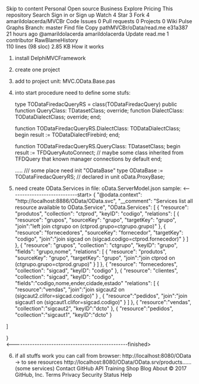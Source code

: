 
Skip to content
Personal Open source Business Explore Pricing
This repository
Search
Sign in or Sign up
 Watch 4  Star 3  Fork 4 amarildolacerda/MVCBr
 Code  Issues 0  Pull requests 0  Projects 0  Wiki  Pulse  Graphs
Branch: master Find file Copy pathMVCBr/oData/read.me
e31a387  21 hours ago
@amarildolacerda amarildolacerda Update read.me
1 contributor
RawBlameHistory    
110 lines (98 sloc)  2.85 KB
How it works


1. install DelphiMVCFramework
2. create one project
3. add to project unit: MVC.OData.Base.pas
4. into start procedure need to define some stufs:

   type
     TODataFiredacQueryRS = class(TODataFiredacQuery)
     public
      function QueryClass: TDatasetClass; override;
      function DialectClass: TODataDialectClass; override;
    end;
    
    function TODataFiredacQueryRS.DialectClass: TODataDialectClass;
    begin
      result := TODataDialectFirebird;
    end;

    function TODataFiredacQueryRS.QueryClass: TDatasetClass;
    begin
      result := TFDQueryAutoConnect;   // maybe some class inherited from TFDQuery that known manager connections by default
    end;

   ..... /// some place need init "ODataBase" type
    ODataBase := TODataFiredacQueryRS;   // declared in unit oData.ProxyBase;
    
5. need create OData.Services in file: oData.ServerModel.json
   sample:
   <----------------------------start>
{
  "@odata.context": "http://localhost:8886/OData/OData.svc",
  "__comment": "Services list all resource available to OData.Service",
  "OData.Services": [
    {
      "resource": "produtos",
      "collection": "ctprod",
      "keyID": "codigo",
      "relations": [
        {
          "resource": "grupos",
          "sourceKey": "grupo",
          "targetKey": "grupo",
          "join":"left join ctgrupo on (ctprod.grupo=ctgrupo.grupo)"
        },
        {
          "resource": "fornecedores",
          "sourceKey": "fornecedor",
          "targetKey": "codigo",
          "join":"join sigcad on (sigcad.codigo=ctprod.fornecedor)"
        }
      ]
    },
    {
      "resource": "grupos",
      "collection": "ctgrupo",
      "keyID": "grupo",
      "fields": "grupo,nome",
      "relations": [
        {
          "resource": "produtos",
          "sourceKey": "grupo",
          "targetKey": "grupo",
          "join":"join ctprod on (ctgrupo.grupo=ctprod.grupo)"
        }
      ]
    },
    {
      "resource": "fornecedores",
      "collection": "sigcad",
      "keyID": "codigo"
    },
    {
      "resource": "clientes",
      "collection": "sigcad",
      "keyID": "codigo",
      "fields":"codigo,nome,ender,cidade,estado"
      "relations": [
          {
             "resource":"vendas",
             "join":"join sigcaut2 on (sigcaut2.clifor=sigcad.codigo)"
          } ,
          {
             "resource":"pedidos",
             "join":"join sigcaut1 on (sigcaut1.clifor=sigcad.codigo)"
          }
      ]
    },
    {
       "resource":"vendas",
       "collection":"sigcaut2",
       "keyID":"dcto"
    },
    {
       "resource":"pedidos",
       "collection":"sigcaut1",
       "keyID":"dcto"
    }

  ]


}      
<------------------------------------------------finished>

6.  if all stuffs work you can call from browser:
    http://localhost:8080/OData   -> to see resources
    http://localhost:8080/OData/OData.srv/products......  (some services)
Contact GitHub API Training Shop Blog About
© 2017 GitHub, Inc. Terms Privacy Security Status Help
